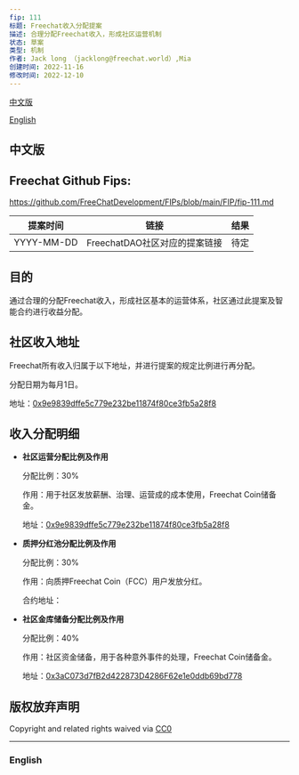 ```yaml
---
fip: 111
标题: Freechat收入分配提案
描述: 合理分配Freechat收入，形成社区运营机制
状态: 草案
类型: 机制
作者: Jack long （jacklong@freechat.world）,Mia
创建时间: 2022-11-16
修改时间: 2022-12-10
---
```


[中文版](#1)

[English](#2)

<h2 id="1">中文版</h2>

## Freechat Github Fips: 

https://github.com/FreeChatDevelopment/FIPs/blob/main/FIP/fip-111.md


  | 提案时间 | 链接 | 结果 |
  |:-:|:-:|:-:|
  | YYYY-MM-DD |FreechatDAO社区对应的提案链接|待定|

## 目的
通过合理的分配Freechat收入，形成社区基本的运营体系，社区通过此提案及智能合约进行收益分配。

## 社区收入地址
Freechat所有收入归属于以下地址，并进行提案的规定比例进行再分配。

分配日期为每月1日。

地址：[0x9e9839dffe5c779e232be11874f80ce3fb5a28f8](https://etherscan.io/token/0x171b1daefac13a0a3524fcb6beddc7b31e58e079?a=0x9e9839dffe5c779e232be11874f80ce3fb5a28f8)

## 收入分配明细
* **社区运营分配比例及作用** 
 
  分配比例：30%
  
  作用：用于社区发放薪酬、治理、运营成的成本使用，Freechat Coin储备金。

  地址：[0x9e9839dffe5c779e232be11874f80ce3fb5a28f8](https://etherscan.io/token/0x171b1daefac13a0a3524fcb6beddc7b31e58e079?a=0x9e9839dffe5c779e232be11874f80ce3fb5a28f8)

* **质押分红池分配比例及作用** 
  
  分配比例：30%

  作用：向质押Freechat Coin（FCC）用户发放分红。

  合约地址：

* **社区金库储备分配比例及作用** 
  
  分配比例：40%

  作用：社区资金储备，用于各种意外事件的处理，Freechat Coin储备金。

  地址：[0x3aC073d7fB2d422873D4286F62e1e0ddb69bd778](https://etherscan.io/token/0x171b1daefac13a0a3524fcb6beddc7b31e58e079?a=0x3aC073d7fB2d422873D4286F62e1e0ddb69bd778)
  

## 版权放弃声明

Copyright and related rights waived via [CC0](https://github.com/ethereum/EIPs/blob/master/LICENSE.md)

-------------------------

<h3 id="2">English</h3>

